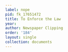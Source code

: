 ```yaml
---
label: nope
pid: fk_17651472
title: To Enforce the Law
year: 
author: Newspaper Clipping
order: '184'
layout: single
collection: documents
---
```

